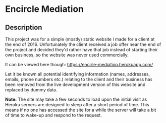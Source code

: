 # Encircle Mediation

## Description

This project was for a simple (mostly) static website I made for a client at the end of 2016. Unfortunately the client received a job offer near the end of the project and decided they'd rather have that job instead of starting their own business, so the website was never used commercially.

It can be viewed here though: https://encirle-mediation.herokuapp.com/

Let it be known all potential identifying information (names, addresses, emails, phone numbers etc.) relating to the client and their business has been removed from the live development version of this website and replaced by dummy data. 

**Note:** The site may take a few seconds to load upon the initial visit as Heroku servers are designed to sleep after a short period of time. This means if no one has accessed the site for a while the server will take a bit of time to wake-up and respond to the request.
